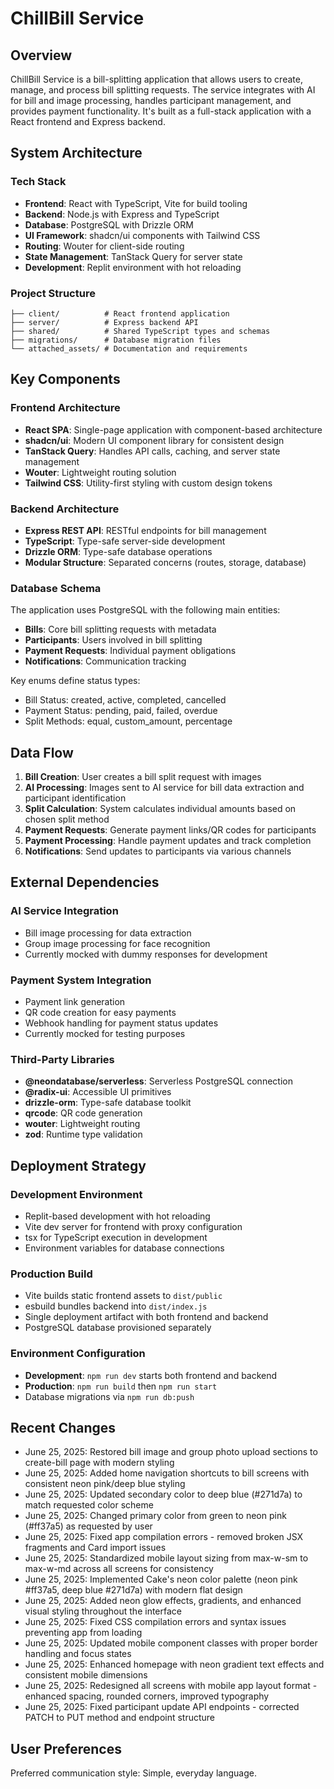 # ChillBill Service

## Overview

ChillBill Service is a bill-splitting application that allows users to create, manage, and process bill splitting requests. The service integrates with AI for bill and image processing, handles participant management, and provides payment functionality. It's built as a full-stack application with a React frontend and Express backend.

## System Architecture

### Tech Stack
- **Frontend**: React with TypeScript, Vite for build tooling
- **Backend**: Node.js with Express and TypeScript
- **Database**: PostgreSQL with Drizzle ORM
- **UI Framework**: shadcn/ui components with Tailwind CSS
- **Routing**: Wouter for client-side routing
- **State Management**: TanStack Query for server state
- **Development**: Replit environment with hot reloading

### Project Structure
```
├── client/          # React frontend application
├── server/          # Express backend API
├── shared/          # Shared TypeScript types and schemas
├── migrations/      # Database migration files
└── attached_assets/ # Documentation and requirements
```

## Key Components

### Frontend Architecture
- **React SPA**: Single-page application with component-based architecture
- **shadcn/ui**: Modern UI component library for consistent design
- **TanStack Query**: Handles API calls, caching, and server state management
- **Wouter**: Lightweight routing solution
- **Tailwind CSS**: Utility-first styling with custom design tokens

### Backend Architecture
- **Express REST API**: RESTful endpoints for bill management
- **TypeScript**: Type-safe server-side development
- **Drizzle ORM**: Type-safe database operations
- **Modular Structure**: Separated concerns (routes, storage, database)

### Database Schema
The application uses PostgreSQL with the following main entities:
- **Bills**: Core bill splitting requests with metadata
- **Participants**: Users involved in bill splitting
- **Payment Requests**: Individual payment obligations
- **Notifications**: Communication tracking

Key enums define status types:
- Bill Status: created, active, completed, cancelled
- Payment Status: pending, paid, failed, overdue
- Split Methods: equal, custom_amount, percentage

## Data Flow

1. **Bill Creation**: User creates a bill split request with images
2. **AI Processing**: Images sent to AI service for bill data extraction and participant identification
3. **Split Calculation**: System calculates individual amounts based on chosen split method
4. **Payment Requests**: Generate payment links/QR codes for participants
5. **Payment Processing**: Handle payment updates and track completion
6. **Notifications**: Send updates to participants via various channels

## External Dependencies

### AI Service Integration
- Bill image processing for data extraction
- Group image processing for face recognition
- Currently mocked with dummy responses for development

### Payment System Integration
- Payment link generation
- QR code creation for easy payments
- Webhook handling for payment status updates
- Currently mocked for testing purposes

### Third-Party Libraries
- **@neondatabase/serverless**: Serverless PostgreSQL connection
- **@radix-ui**: Accessible UI primitives
- **drizzle-orm**: Type-safe database toolkit
- **qrcode**: QR code generation
- **wouter**: Lightweight routing
- **zod**: Runtime type validation

## Deployment Strategy

### Development Environment
- Replit-based development with hot reloading
- Vite dev server for frontend with proxy configuration
- tsx for TypeScript execution in development
- Environment variables for database connections

### Production Build
- Vite builds static frontend assets to `dist/public`
- esbuild bundles backend into `dist/index.js`
- Single deployment artifact with both frontend and backend
- PostgreSQL database provisioned separately

### Environment Configuration
- **Development**: `npm run dev` starts both frontend and backend
- **Production**: `npm run build` then `npm run start`
- Database migrations via `npm run db:push`

## Recent Changes

- June 25, 2025: Restored bill image and group photo upload sections to create-bill page with modern styling
- June 25, 2025: Added home navigation shortcuts to bill screens with consistent neon pink/deep blue styling
- June 25, 2025: Updated secondary color to deep blue (#271d7a) to match requested color scheme
- June 25, 2025: Changed primary color from green to neon pink (#ff37a5) as requested by user
- June 25, 2025: Fixed app compilation errors - removed broken JSX fragments and Card import issues
- June 25, 2025: Standardized mobile layout sizing from max-w-sm to max-w-md across all screens for consistency
- June 25, 2025: Implemented Cake's neon color palette (neon pink #ff37a5, deep blue #271d7a) with modern flat design
- June 25, 2025: Added neon glow effects, gradients, and enhanced visual styling throughout the interface
- June 25, 2025: Fixed CSS compilation errors and syntax issues preventing app from loading
- June 25, 2025: Updated mobile component classes with proper border handling and focus states
- June 25, 2025: Enhanced homepage with neon gradient text effects and consistent mobile dimensions
- June 25, 2025: Redesigned all screens with mobile app layout format - enhanced spacing, rounded corners, improved typography
- June 25, 2025: Fixed participant update API endpoints - corrected PATCH to PUT method and endpoint structure

## User Preferences

Preferred communication style: Simple, everyday language.